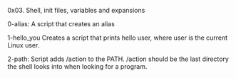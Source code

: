 0x03. Shell, init files, variables and expansions

0-alias: A script that creates an alias

1-hello_you Creates a script that prints hello user, where user is the current Linux user.

2-path: Script adds /action to the PATH. /action should be the last directory the shell looks into when looking for a program.
